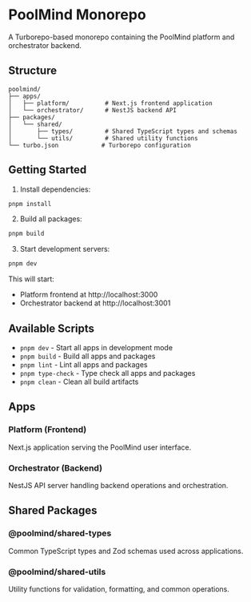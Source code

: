 # PoolMind Monorepo

A Turborepo-based monorepo containing the PoolMind platform and orchestrator backend.

## Structure

```
poolmind/
├── apps/
│   ├── platform/          # Next.js frontend application
│   └── orchestrator/      # NestJS backend API
├── packages/
│   └── shared/
│       ├── types/         # Shared TypeScript types and schemas
│       └── utils/         # Shared utility functions
└── turbo.json            # Turborepo configuration
```

## Getting Started

1. Install dependencies:

```bash
pnpm install
```

2. Build all packages:

```bash
pnpm build
```

3. Start development servers:

```bash
pnpm dev
```

This will start:

- Platform frontend at http://localhost:3000
- Orchestrator backend at http://localhost:3001

## Available Scripts

- `pnpm dev` - Start all apps in development mode
- `pnpm build` - Build all apps and packages
- `pnpm lint` - Lint all apps and packages
- `pnpm type-check` - Type check all apps and packages
- `pnpm clean` - Clean all build artifacts

## Apps

### Platform (Frontend)

Next.js application serving the PoolMind user interface.

### Orchestrator (Backend)

NestJS API server handling backend operations and orchestration.

## Shared Packages

### @poolmind/shared-types

Common TypeScript types and Zod schemas used across applications.

### @poolmind/shared-utils

Utility functions for validation, formatting, and common operations.
